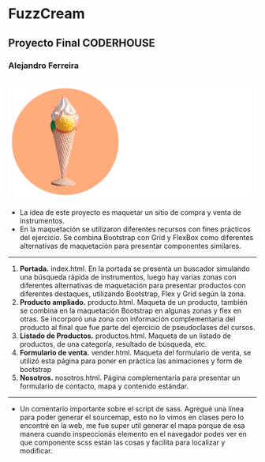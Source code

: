 # FuzzCream 
## Proyecto Final CODERHOUSE
### Alejandro Ferreira
![logo-fuzzcream](./assets/logo.png)
---
- La idea de este proyecto es maquetar un sitio de compra y venta de instrumentos.
- En la maquetación se utilizaron diferentes recursos con fines prácticos del ejercicio. Se combina Bootstrap con Grid y FlexBox como diferentes alternativas de maquetación para presentar componentes similares.
---
1. **Portada.** index.html. En la portada se presenta un buscador simulando una búsqueda rápida de instrumentos, luego hay varias zonas con diferentes alternativas de maquetación para presentar productos con diferentes destaques, utilizando Bootstrap, Flex y Grid según la zona. 
2. **Producto ampliado.** producto.html. Maqueta de un producto, también se combina en la maquetación Bootstrap en algunas zonas y flex en otras. Se incorporó una zona con información complementaria del producto al final que fue parte del ejercicio de pseudoclases del cursos.
3. **Listado de Productos.** productos.html. Maqueta de un listado de productos, de una categoría, resultado de búsqueda, etc.  
4. **Formulario de venta.** vender.html. Maqueta del formulario de venta, se utilizó esta página para poner en práctica las animaciones y form de bootstrap
5. **Nosotros.** nosotros.html. Página complementaria para presentar un formulario de contacto, mapa y contenido estándar. 

---

- Un comentario importante sobre el script de sass. Agregué una línea para poder generar el sourcemap, esto no lo vimos en clases pero lo encontré en la web, me fue super util generar el mapa porque de esa manera cuando inspeccionás elemento en el navegador podes ver en que componente scss están las cosas y facilita para localizar y modificar. 


